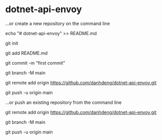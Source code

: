 # dotnet-api-envoy

…or create a new repository on the command line

echo "# dotnet-api-envoy" >> README.md

git init

git add README.md

git commit -m "first commit"

git branch -M main

git remote add origin https://github.com/danhdeng/dotnet-api-envoy.git

git push -u origin main

…or push an existing repository from the command line

git remote add origin https://github.com/danhdeng/dotnet-api-envoy.git

git branch -M main

git push -u origin main
